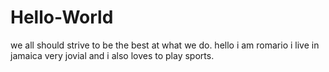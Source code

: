 # Hello-World
we all should strive to be the best at what we do.
hello i am romario i live in jamaica very jovial and i also loves to play sports.
